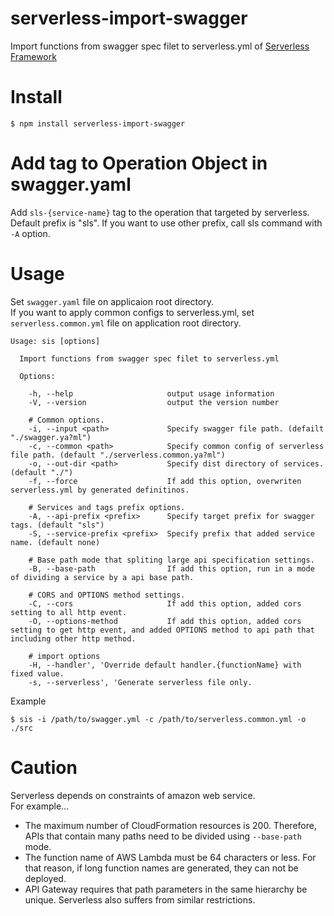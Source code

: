 # serverless-import-swagger
Import functions from swagger spec filet to serverless.yml of [Serverless Framework](https://serverless.com/)  

# Install

```
$ npm install serverless-import-swagger
```

# Add tag to Operation Object in swagger.yaml
Add `sls-{service-name}` tag to the operation that targeted by serverless.  
Default prefix is "sls". If you want to use other prefix, call sls command with `-A` option.  

# Usage
Set `swagger.yaml` file on applicaion root directory.  
If you want to apply common configs to serverless.yml, set `serverless.common.yml` file on application root directory.   

```
Usage: sis [options]

  Import functions from swagger spec filet to serverless.yml

  Options:

    -h, --help                     output usage information
    -V, --version                  output the version number

    # Common options.
    -i, --input <path>             Specify swagger file path. (defailt "./swagger.ya?ml")
    -c, --common <path>            Specify common config of serverless file path. (default "./serverless.common.ya?ml")
    -o, --out-dir <path>           Specify dist directory of services. (default "./")
    -f, --force                    If add this option, overwriten serverless.yml by generated definitinos.

    # Services and tags prefix options.
    -A, --api-prefix <prefix>      Specify target prefix for swagger tags. (default "sls")
    -S, --service-prefix <prefix>  Specify prefix that added service name. (default none)

    # Base path mode that spliting large api specification settings.
    -B, --base-path                If add this option, run in a mode of dividing a service by a api base path.

    # CORS and OPTIONS method settings.
    -C, --cors                     If add this option, added cors setting to all http event.
    -O, --options-method           If add this option, added cors setting to get http event, and added OPTIONS method to api path that including other http method.
    
    # import options
    -H, --handler', 'Override default handler.{functionName} with fixed value.
    -s, --serverless', 'Generate serverless file only.
```

Example
```
$ sis -i /path/to/swagger.yml -c /path/to/serverless.common.yml -o ./src
```

# Caution
Serverless depends on constraints of amazon web service.  
For example...

+ The maximum number of CloudFormation resources is 200. Therefore, APIs that contain many paths need to be divided using `--base-path` mode.
+ The function name of AWS Lambda must be 64 characters or less. For that reason, if long function names are generated, they can not be deployed.
+ API Gateway requires that path parameters in the same hierarchy be unique. Serverless also suffers from similar restrictions.
